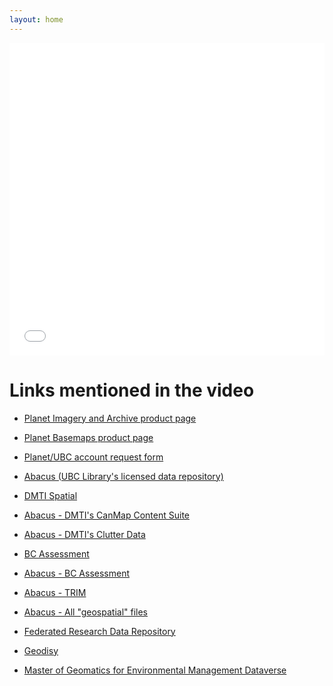 ```yaml
---
layout: home
---
```


<iframe src="content/IRSS-2021.mp4" title="IRSS video" scrolling="no" frameborder="0" style="border: 0; width: 100%; height: 500px;" >

Your browser does not support iframes.

</iframe>

# Links mentioned in the video

- [Planet Imagery and Archive product page](https://www.planet.com/products/monitoring/)

- [Planet Basemaps product page](https://www.planet.com/products/basemap/)

- [Planet/UBC account request form](https://researchcommons.library.ubc.ca/planet-imagery/)

- [Abacus (UBC Library's licensed data repository)](https://abacus.library.ubc.ca/)

- [DMTI Spatial](https://www.dmtispatial.com/)

- [Abacus - DMTI's CanMap Content Suite](https://hdl.handle.net/11272.1/AB2/FHWOBD)

- [Abacus - DMTI's Clutter Data](https://hdl.handle.net/11272.1/AB2/IWMYK)

- [BC Assessment](https://www.bcassessment.ca/)

- [Abacus - BC Assessment](https://hdl.handle.net/11272.1/AB2/LAPUAB)

- [Abacus - TRIM](https://hdl.handle.net/11272.1/AB2/IZYOO3)

- [Abacus - All "geospatial" files](https://abacus.library.ubc.ca/dataverse/abacus?q=&fq1=keywordValue_ss%3A%22Geospatial%22&fq0=dvObjectType%3A%28dataverses+OR+datasets%29&types=dataverses%3Adatasets&sort=dateSort&order=)

- [Federated Research Data Repository](https://www.frdr-dfdr.ca/repo/)

- [Geodisy](https://geo.frdr-dfdr.ca/?locale=en)

- [Master of Geomatics for Environmental Management Dataverse](https://dataverse.scholarsportal.info/dataverse/UBC_MGEM)

